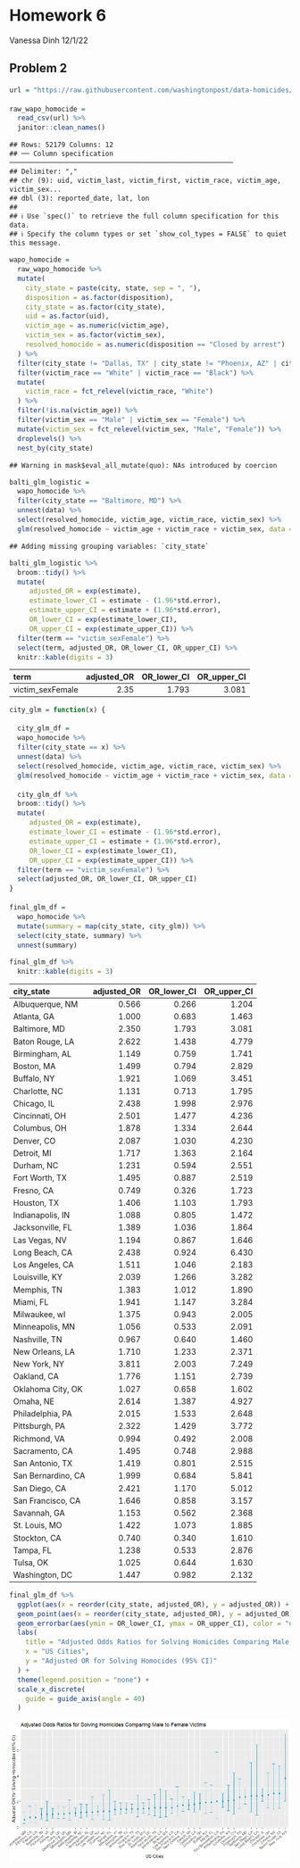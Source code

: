 Homework 6
================
Vanessa Dinh
12/1/22

## Problem 2

``` r
url = "https://raw.githubusercontent.com/washingtonpost/data-homicides/master/homicide-data.csv"

raw_wapo_homocide = 
  read_csv(url) %>% 
  janitor::clean_names()
```

    ## Rows: 52179 Columns: 12
    ## ── Column specification ────────────────────────────────────────────────────────
    ## Delimiter: ","
    ## chr (9): uid, victim_last, victim_first, victim_race, victim_age, victim_sex...
    ## dbl (3): reported_date, lat, lon
    ## 
    ## ℹ Use `spec()` to retrieve the full column specification for this data.
    ## ℹ Specify the column types or set `show_col_types = FALSE` to quiet this message.

``` r
wapo_homocide =
  raw_wapo_homocide %>% 
  mutate(
    city_state = paste(city, state, sep = ", "),
    disposition = as.factor(disposition),
    city_state = as.factor(city_state),
    uid = as.factor(uid),
    victim_age = as.numeric(victim_age),
    victim_sex = as.factor(victim_sex),
    resolved_homocide = as.numeric(disposition == "Closed by arrest")
  ) %>% 
  filter(city_state != "Dallas, TX" | city_state != "Phoenix, AZ" | city_state != "Kansas City, MO") %>%      filter(city_state != "Tulsa, AL") %>% 
  filter(victim_race == "White" | victim_race == "Black") %>% 
  mutate(
    victim_race = fct_relevel(victim_race, "White")
  ) %>% 
  filter(!is.na(victim_age)) %>% 
  filter(victim_sex == "Male" | victim_sex == "Female") %>% 
  mutate(victim_sex = fct_relevel(victim_sex, "Male", "Female")) %>% 
  droplevels() %>% 
  nest_by(city_state)
```

    ## Warning in mask$eval_all_mutate(quo): NAs introduced by coercion

``` r
balti_glm_logistic =
  wapo_homocide %>% 
  filter(city_state == "Baltimore, MD") %>% 
  unnest(data) %>% 
  select(resolved_homocide, victim_age, victim_race, victim_sex) %>% 
  glm(resolved_homocide ~ victim_age + victim_race + victim_sex, data = ., family = binomial()) 
```

    ## Adding missing grouping variables: `city_state`

``` r
balti_glm_logistic %>% 
  broom::tidy() %>% 
  mutate(
     adjusted_OR = exp(estimate),
     estimate_lower_CI = estimate - (1.96*std.error),
     estimate_upper_CI = estimate + (1.96*std.error),
     OR_lower_CI = exp(estimate_lower_CI),
     OR_upper_CI = exp(estimate_upper_CI)) %>% 
  filter(term == "victim_sexFemale") %>% 
  select(term, adjusted_OR, OR_lower_CI, OR_upper_CI) %>% 
  knitr::kable(digits = 3)
```

| term             | adjusted_OR | OR_lower_CI | OR_upper_CI |
|:-----------------|------------:|------------:|------------:|
| victim_sexFemale |        2.35 |       1.793 |       3.081 |

``` r
city_glm = function(x) {
  
  city_glm_df =
  wapo_homocide %>% 
  filter(city_state == x) %>% 
  unnest(data) %>% 
  select(resolved_homocide, victim_age, victim_race, victim_sex) %>% 
  glm(resolved_homocide ~ victim_age + victim_race + victim_sex, data = ., family = binomial()) 
  
  city_glm_df %>% 
  broom::tidy() %>% 
  mutate(
     adjusted_OR = exp(estimate),
     estimate_lower_CI = estimate - (1.96*std.error),
     estimate_upper_CI = estimate + (1.96*std.error),
     OR_lower_CI = exp(estimate_lower_CI),
     OR_upper_CI = exp(estimate_upper_CI)) %>% 
  filter(term == "victim_sexFemale") %>% 
  select(adjusted_OR, OR_lower_CI, OR_upper_CI)
}

final_glm_df = 
  wapo_homocide %>% 
  mutate(summary = map(city_state, city_glm)) %>% 
  select(city_state, summary) %>% 
  unnest(summary)
```

``` r
final_glm_df %>% 
  knitr::kable(digits = 3)
```

| city_state         | adjusted_OR | OR_lower_CI | OR_upper_CI |
|:-------------------|------------:|------------:|------------:|
| Albuquerque, NM    |       0.566 |       0.266 |       1.204 |
| Atlanta, GA        |       1.000 |       0.683 |       1.463 |
| Baltimore, MD      |       2.350 |       1.793 |       3.081 |
| Baton Rouge, LA    |       2.622 |       1.438 |       4.779 |
| Birmingham, AL     |       1.149 |       0.759 |       1.741 |
| Boston, MA         |       1.499 |       0.794 |       2.829 |
| Buffalo, NY        |       1.921 |       1.069 |       3.451 |
| Charlotte, NC      |       1.131 |       0.713 |       1.795 |
| Chicago, IL        |       2.438 |       1.998 |       2.976 |
| Cincinnati, OH     |       2.501 |       1.477 |       4.236 |
| Columbus, OH       |       1.878 |       1.334 |       2.644 |
| Denver, CO         |       2.087 |       1.030 |       4.230 |
| Detroit, MI        |       1.717 |       1.363 |       2.164 |
| Durham, NC         |       1.231 |       0.594 |       2.551 |
| Fort Worth, TX     |       1.495 |       0.887 |       2.519 |
| Fresno, CA         |       0.749 |       0.326 |       1.723 |
| Houston, TX        |       1.406 |       1.103 |       1.793 |
| Indianapolis, IN   |       1.088 |       0.805 |       1.472 |
| Jacksonville, FL   |       1.389 |       1.036 |       1.864 |
| Las Vegas, NV      |       1.194 |       0.867 |       1.646 |
| Long Beach, CA     |       2.438 |       0.924 |       6.430 |
| Los Angeles, CA    |       1.511 |       1.046 |       2.183 |
| Louisville, KY     |       2.039 |       1.266 |       3.282 |
| Memphis, TN        |       1.383 |       1.012 |       1.890 |
| Miami, FL          |       1.941 |       1.147 |       3.284 |
| Milwaukee, wI      |       1.375 |       0.943 |       2.005 |
| Minneapolis, MN    |       1.056 |       0.533 |       2.091 |
| Nashville, TN      |       0.967 |       0.640 |       1.460 |
| New Orleans, LA    |       1.710 |       1.233 |       2.371 |
| New York, NY       |       3.811 |       2.003 |       7.249 |
| Oakland, CA        |       1.776 |       1.151 |       2.739 |
| Oklahoma City, OK  |       1.027 |       0.658 |       1.602 |
| Omaha, NE          |       2.614 |       1.387 |       4.927 |
| Philadelphia, PA   |       2.015 |       1.533 |       2.648 |
| Pittsburgh, PA     |       2.322 |       1.429 |       3.772 |
| Richmond, VA       |       0.994 |       0.492 |       2.008 |
| Sacramento, CA     |       1.495 |       0.748 |       2.988 |
| San Antonio, TX    |       1.419 |       0.801 |       2.515 |
| San Bernardino, CA |       1.999 |       0.684 |       5.841 |
| San Diego, CA      |       2.421 |       1.170 |       5.012 |
| San Francisco, CA  |       1.646 |       0.858 |       3.157 |
| Savannah, GA       |       1.153 |       0.562 |       2.368 |
| St. Louis, MO      |       1.422 |       1.073 |       1.885 |
| Stockton, CA       |       0.740 |       0.340 |       1.610 |
| Tampa, FL          |       1.238 |       0.533 |       2.876 |
| Tulsa, OK          |       1.025 |       0.644 |       1.630 |
| Washington, DC     |       1.447 |       0.982 |       2.132 |

``` r
final_glm_df %>% 
  ggplot(aes(x = reorder(city_state, adjusted_OR), y = adjusted_OR)) +
  geom_point(aes(x = reorder(city_state, adjusted_OR), y = adjusted_OR), color = "deepskyblue3") +
  geom_errorbar(aes(ymin = OR_lower_CI, ymax = OR_upper_CI), color = "deepskyblue3", width = 0.5) +
  labs(
    title = "Adjusted Odds Ratios for Solving Homicides Comparing Male to Female Victims",
    x = "US Cities",
    y = "Adjusted OR for Solving Homocides (95% CI)"
  ) +
  theme(legend.position = "none") +
  scale_x_discrete(
    guide = guide_axis(angle = 40)
  ) 
```

<img src="p8105_hw6_vd2407_files/figure-gfm/unnamed-chunk-7-1.png" style="display: block; margin: auto;" />
